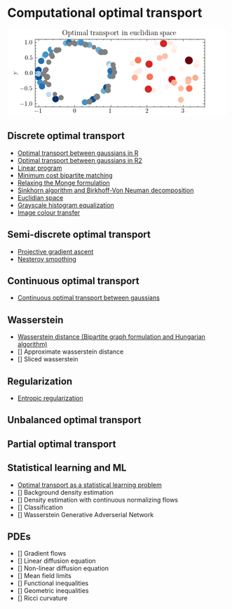 # Computational optimal transport

![](_figures/euclidian_space.gif)

## Discrete optimal transport
- [Optimal transport between gaussians in R](discrete/Gaussians%20in%20R.ipynb)
- [Optimal transport between gaussians in R2](discrete/Gaussians%20in%20R2.ipynb)
- [Linear program](discrete/Linear%20program.ipynb)
- [Minimum cost bipartite matching](discrete/Minimum%20cost%20bipartite%20matching.ipynb)
- [Relaxing the Monge formulation](discrete/Relaxing%20the%20Monge%20formulation.ipynb)
- [Sinkhorn algorithm and Birkhoff-Von Neuman decomposition](discrete/Sinkhorn%20algorithm%20and%20Birkhoff-von-Neumann%20decomposition.ipynb)
- [Euclidian space](discrete/Euclidian%20space.ipynb)
- [Grayscale histogram equalization](discrete/Grayscale%20histogram%20equalization.ipynb)
- [Image colour transfer](discrete/Image%20colour%20transfer.ipynb)

## Semi-discrete optimal transport
- [Projective gradient ascent](semi-discrete/Gradient%20ascent.ipynb)
- [Nesterov smoothing](semi-discrete/Nesterov%20smoothing.ipynb)

## Continuous optimal transport
- [Continuous optimal transport between gaussians](continuous/Continuous%20optimal%20transport%20between%20gaussians.ipynb)

## Wasserstein
- [Wasserstein distance (Bipartite graph formulation and Hungarian algorithm)](wasserstein/Wasserstein%20distance.ipynb)
- [] Approximate wasserstein distance
- [] Sliced wasserstein

## Regularization
- [Entropic regularization](regularization/Entropic%20regularization.ipynb)

## Unbalanced optimal transport

## Partial optimal transport

## Statistical learning and ML
- [Optimal transport as a statistical learning problem](learning/Statistical%20learning.ipynb)
- [] Background density estimation
- [] Density estimation with continuous normalizing flows
- [] Classification
- [] Wasserstein Generative Adverserial Network

## PDEs
- [] Gradient flows
- [] Linear diffusion equation
- [] Non-linear diffusion equation
- [] Mean field limits
- [] Functional inequalities
- [] Geometric inequalities
- [] Ricci curvature
